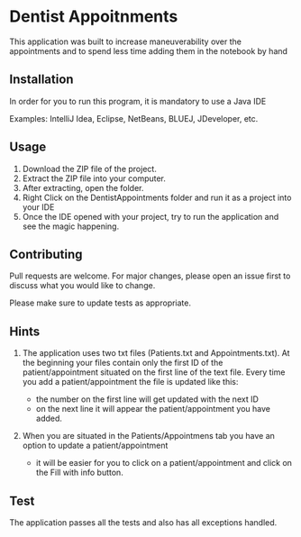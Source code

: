 # Dentist Appoitnments

This application was built to increase maneuverability over the appointments and to spend less time adding them in the notebook by hand 

## Installation

In order for you to run this program, it is mandatory to use a Java IDE

Examples: IntelliJ Idea, Eclipse, NetBeans, BLUEJ, JDeveloper, etc.

## Usage

1. Download the ZIP file of the project.
2. Extract the ZIP file into your computer.
3. After extracting, open the folder.
4. Right Click on the DentistAppointments folder and run it as a project into your IDE
5. Once the IDE opened with your project, try to run the application and see the magic happening.

## Contributing

Pull requests are welcome. For major changes, please open an issue first to discuss what you would like to change.

Please make sure to update tests as appropriate.

## Hints

1. The application uses two txt files (Patients.txt and Appointments.txt). At the beginning your files contain only the first ID of the patient/appointment situated on the first line of the text file. Every time you add a patient/appointment the file is updated like this: 
    - the number on the first line will get updated with the next ID
    - on the next line it will appear the patient/appointment you have added.
    
2. When you are situated in the Patients/Appointmens tab you have an option to update a patient/appointment
    - it will be easier for you to click on a patient/appointment and click on the Fill with info button.

## Test

The application passes all the tests and also has all exceptions handled.


